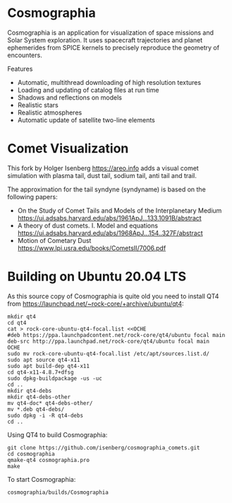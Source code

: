 # Cosmographia

Cosmographia is an application for visualization of space missions and Solar System exploration. It uses spacecraft trajectories and planet ephemerides from SPICE kernels to precisely reproduce the geometry of encounters.

Features
* Automatic, multithread downloading of high resolution textures
* Loading and updating of catalog files at run time
* Shadows and reflections on models
* Realistic stars
* Realistic atmospheres
* Automatic update of satellite two-line elements

# Comet Visualization

This fork by Holger Isenberg https://areo.info adds a visual comet simulation with plasma tail, dust tail, sodium tail, anti tail and trail.

The approximation for the tail syndyne (syndyname) is based on the following papers:
- On the Study of Comet Tails and Models of the Interplanetary Medium
  https://ui.adsabs.harvard.edu/abs/1961ApJ...133.1091B/abstract
- A theory of dust comets. I. Model and equations
  https://ui.adsabs.harvard.edu/abs/1968ApJ...154..327F/abstract
- Motion of Cometary Dust
  https://www.lpi.usra.edu/books/CometsII/7006.pdf

# Building on Ubuntu 20.04 LTS

As this source copy of Cosmographia is quite old you need to install QT4 from https://launchpad.net/~rock-core/+archive/ubuntu/qt4:

```
mkdir qt4
cd qt4
cat > rock-core-ubuntu-qt4-focal.list <<OCHE
#deb https://ppa.launchpadcontent.net/rock-core/qt4/ubuntu focal main
deb-src http://ppa.launchpad.net/rock-core/qt4/ubuntu focal main
OCHE
sudo mv rock-core-ubuntu-qt4-focal.list /etc/apt/sources.list.d/
sudo apt source qt4-x11
sudo apt build-dep qt4-x11
cd qt4-x11-4.8.7+dfsg
sudo dpkg-buildpackage -us -uc
cd ..
mkdir qt4-debs
mkdir qt4-debs-other
mv qt4-doc* qt4-debs-other/
mv *.deb qt4-debs/
sudo dpkg -i -R qt4-debs
cd ..
```

Using QT4 to build Cosmographia:
```
git clone https://github.com/isenberg/cosmographia_comets.git
cd cosmographia
qmake-qt4 cosmographia.pro
make
```

To start Cosmographia:
```
cosmographia/builds/Cosmographia
```
